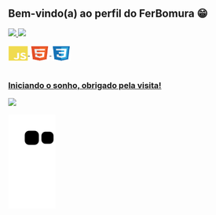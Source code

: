 ## Bem-vindo(a) ao perfil do FerBomura 😁

 <div>
   <a href="https://github.com/FerBomura">
   <img height="180em" src="https://github-readme-stats.vercel.app/api?username=FerBomura&show_icons=true&theme=tokyonight&include_all_commits=true&count_private=true"/>
   <img height="180em" src="https://github-readme-stats.vercel.app/api/top-langs/?username=FerBomura&layout=compact&langs_count=6&theme=tokyonight"/>

</div>
<div style="display: inline_block"><br>
  <img align="center" alt="Js" height="30" width="40" src="https://raw.githubusercontent.com/devicons/devicon/master/icons/javascript/javascript-plain.svg">
  <img align="center" alt="HTML" height="30" width="40" src="https://raw.githubusercontent.com/devicons/devicon/master/icons/html5/html5-original.svg">
  <img align="center" alt="CSS" height="30" width="40" src="https://raw.githubusercontent.com/devicons/devicon/master/icons/css3/css3-original.svg">
</div>
 
 <br>
 
  ### Iniciando o sonho, obrigado pela visita!
 
<div> 
 
  <a href="https://www.linkedin.com/in/fernando-bomura-79781a238" target="_blank"><img src="https://img.shields.io/badge/-LinkedIn-%230077B5?style=for-the-badge&logo=linkedin&logoColor=white" target="_blank"></a> 
 
  ![Snake animation](https://github.com/FerBomura/FerBomura/blob/output/github-contribution-grid-snake.svg)

</div>

